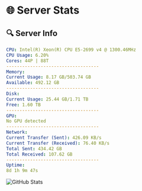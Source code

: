 # 🌐 Server Stats
## 🔍 Server Info
```yaml
CPU: Intel(R) Xeon(R) CPU E5-2699 v4 @ 1300.46MHz
CPU Usage: 6.20%
Cores: 44P | 88T
-----------------------------------
Memory:
Current Usage: 8.17 GB/503.74 GB
Available: 492.12 GB
-----------------------------------
Disk:
Current Usage: 25.44 GB/1.71 TB
Free: 1.60 TB
-----------------------------------
GPU:
No GPU detected
-----------------------------------
Network:
Current Transfer (Sent): 426.09 KB/s
Current Transfer (Received): 76.40 KB/s
Total Sent: 434.42 GB
Total Received: 107.62 GB
-----------------------------------
Uptime:
8d 1h 9m 47s
```
![GitHub Stats](https://img.shields.io/badge/Updated-2025-04-27_18:18:35-blue)